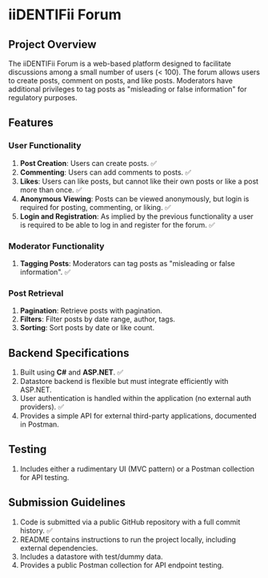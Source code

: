 # iiDENTIFii Forum

## Project Overview
The iiDENTIFii Forum is a web-based platform designed to facilitate discussions among a small number of users (< 100). The forum allows users to create posts, comment on posts, and like posts. Moderators have additional privileges to tag posts as "misleading or false information" for regulatory purposes.

## Features

### User Functionality
1. **Post Creation**: Users can create posts. ✅
2. **Commenting**: Users can add comments to posts. ✅
3. **Likes**: Users can like posts, but cannot like their own posts or like a post more than once. ✅
4. **Anonymous Viewing**: Posts can be viewed anonymously, but login is required for posting, commenting, or liking. ✅
5. **Login and Registration**: As implied by the previous functionality a user is required to be able to log in and register for the forum. ✅

### Moderator Functionality
1. **Tagging Posts**: Moderators can tag posts as "misleading or false information". ✅

### Post Retrieval
1. **Pagination**: Retrieve posts with pagination.
2. **Filters**: Filter posts by date range, author, tags.
3. **Sorting**: Sort posts by date or like count.

## Backend Specifications
1. Built using **C#** and **ASP.NET**. ✅
2. Datastore backend is flexible but must integrate efficiently with ASP.NET.
3. User authentication is handled within the application (no external auth providers). ✅
4. Provides a simple API for external third-party applications, documented in Postman.

## Testing
1. Includes either a rudimentary UI (MVC pattern) or a Postman collection for API testing.

## Submission Guidelines
1. Code is submitted via a public GitHub repository with a full commit history. ✅
2. README contains instructions to run the project locally, including external dependencies.
3. Includes a datastore with test/dummy data.
4. Provides a public Postman collection for API endpoint testing.
